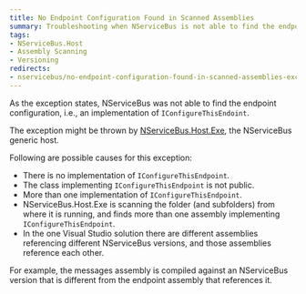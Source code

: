 ```yaml
---
title: No Endpoint Configuration Found in Scanned Assemblies
summary: Troubleshooting when NServiceBus is not able to find the endpoint configuration (IConfigureThisEndoint)
tags:
- NServiceBus.Host
- Assembly Scanning
- Versioning
redirects:
- nservicebus/no-endpoint-configuration-found-in-scanned-assemblies-exception
---
```


As the exception states, NServiceBus was not able to find the endpoint configuration, i.e., an implementation of `IConfigureThisEndoint`.

The exception might be thrown by [NServiceBus.Host.Exe](/nservicebus/hosting/nservicebus-host/), the NServiceBus generic host.

Following are possible causes for this exception:

 * There is no implementation of `IConfigureThisEndpoint`.
 * The class implementing `IConfigureThisEndpoint` is not public.
 * More than one implementation of `IConfigureThisEndpoint`.
 * NServiceBus.Host.Exe is scanning the folder (and subfolders) from where it is running, and finds more than one assembly implementing `IConfigureThisEndpoint`.
 * In the one Visual Studio solution there are different assemblies referencing different NServiceBus versions, and those assemblies reference each other.

For example, the messages assembly is compiled against an NServiceBus version that is different from the endpoint assembly that references it.